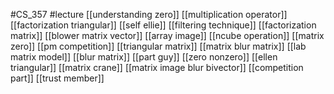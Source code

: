 #CS_357
#lecture
[[understanding zero]]
[[multiplication operator]]
[[factorization triangular]]
[[self ellie]]
[[filtering technique]]
[[factorization matrix]]
[[blower matrix vector]]
[[array image]]
[[ncube operation]]
[[matrix zero]]
[[pm competition]]
[[triangular matrix]]
[[matrix blur matrix]]
[[lab matrix model]]
[[blur matrix]]
[[part guy]]
[[zero nonzero]]
[[ellen triangular]]
[[matrix crane]]
[[matrix image blur bivector]]
[[competition part]]
[[trust member]]

